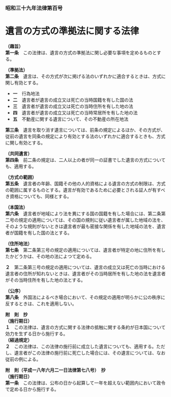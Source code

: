 ### 昭和三十九年法律第百号  
# 遺言の方式の準拠法に関する法律  
  
**（趣旨）**  
**第一条**　この法律は、遺言の方式の準拠法に関し必要な事項を定めるものとする。  
  
**（準拠法）**  
**第二条**　遺言は、その方式が次に掲げる法のいずれかに適合するときは、方式に関し有効とする。  
* **一**　行為地法  
* **二**　遺言者が遺言の成立又は死亡の当時国籍を有した国の法  
* **三**　遺言者が遺言の成立又は死亡の当時住所を有した地の法  
* **四**　遺言者が遺言の成立又は死亡の当時常居所を有した地の法  
* **五**　不動産に関する遺言について、その不動産の所在地法  
  
**第三条**　遺言を取り消す遺言については、前条の規定によるほか、その方式が、従前の遺言を同条の規定により有効とする法のいずれかに適合するときも、方式に関し有効とする。  
  
**（共同遺言）**  
**第四条**　前二条の規定は、二人以上の者が同一の証書でした遺言の方式についても、適用する。  
  
**（方式の範囲）**  
**第五条**　遺言者の年齢、国籍その他の人的資格による遺言の方式の制限は、方式の範囲に属するものとする。遺言が有効であるために必要とされる証人が有すべき資格についても、同様とする。  
  
**（本国法）**  
**第六条**　遺言者が地域により法を異にする国の国籍を有した場合には、第二条第二号の規定の適用については、その国の規則に従い遺言者が属した地域の法を、そのような規則がないときは遺言者が最も密接な関係を有した地域の法を、遺言者が国籍を有した国の法とする。  
  
**（住所地法）**  
**第七条**　第二条第三号の規定の適用については、遺言者が特定の地に住所を有したかどうかは、その地の法によつて定める。  
  
**２**　第二条第三号の規定の適用については、遺言の成立又は死亡の当時における遺言者の住所が知れないときは、遺言者がその当時居所を有した地の法を遺言者がその当時住所を有した地の法とする。  
  
**（公序）**  
**第八条**　外国法によるべき場合において、その規定の適用が明らかに公の秩序に反するときは、これを適用しない。  
  
**附　則　抄**  
**（施行期日）**  
**１**　この法律は、遺言の方式に関する法律の抵触に関する条約が日本国について効力を生ずる日から施行する。  
**（経過規定）**  
**２**　この法律は、この法律の施行前に成立した遺言についても、適用する。ただし、遺言者がこの法律の施行前に死亡した場合には、その遺言については、なお従前の例による。  
  
**附　則（平成一八年六月二一日法律第七八号）　抄**  
**（施行期日）**  
**第一条**　この法律は、公布の日から起算して一年を超えない範囲内において政令で定める日から施行する。  
  
